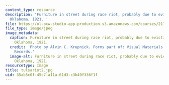 ```yaml
---
content_type: resource
description: 'Furniture in street during race riot, probably due to eviction, Tulsa,
  Oklahoma, 1921. '
file: https://ol-ocw-studio-app-production.s3.amazonaws.com/courses/21l-705-major-authors-melville-and-morrison-fall-2003/35ab5c0f45c7a11a61d3c3b49f336f1f_tulsariot2.jpg
file_type: image/jpeg
image_metadata:
  caption: Furniture in street during race riot, probably due to eviction, Tulsa,
    Oklahoma, 1921.
  credit: 'Photo by Alvin C. Krupnick. Forms part of: Visual Materials from the NAACP
    Records.'
  image-alt: Furniture in street during race riot, probably due to eviction, Tulsa,
    Oklahoma, 1921.
resourcetype: Image
title: tulsariot2.jpg
uid: 35ab5c0f-45c7-a11a-61d3-c3b49f336f1f
---
```

